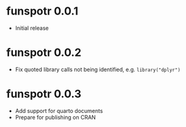 # funspotr 0.0.1

* Initial release

# funspotr 0.0.2

* Fix quoted library calls not being identified, e.g. `library("dplyr")`

# funspotr 0.0.3

* Add support for quarto documents
* Prepare for publishing on CRAN
